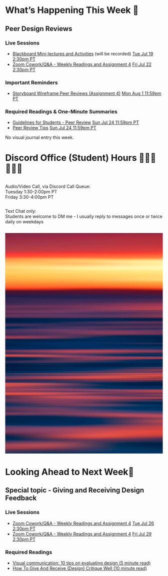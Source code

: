 
<div class=alert>

<h1> What’s Happening This Week 💫 </h1>

<h2> Peer Design Reviews </h2>

<h3> Live Sessions </h3>

* [Blackboard Mini-lectures and Activities](https://canvas.sfu.ca/courses/69678/external_tools/3544) (will be recorded) <span class='badge'> [Tue Jul 19 2:30pm PT](https://www.timeanddate.com/worldclock/fixedtime.html?msg=CMPT-363+Blackboard+Mini-lectures+and+Activities&iso=20220719T1430&p1=256&ah=1&am=50)</span>
* [Zoom Cowork/Q&A - Weekly Readings and Assignment 4](https://www2.cs.sfu.ca/CourseCentral/363/paulh/Z-u5DkmoHXx5UFpO) <span class='badge'> [Fri Jul 22 2:30pm PT](https://www.timeanddate.com/worldclock/fixedtime.html?msg=CMPT-363+Zoom+Cowork%2FQ%26A+Session&iso=20220722T1430&p1=256&am=50)</span>

<h3> Important Reminders </h3>

* [Storyboard Wireframe Peer Reviews (Assignment 4)](https://canvas.sfu.ca/courses/69678/assignments/751348) <span class='badge'> [Mon Aug 1 11:59pm PT](https://www.timeanddate.com/worldclock/fixedtime.html?msg=CMPT-363+Storyboard+Wireframes+Assignment+Due+Date&iso=20220801T2359&p1=256)</span>  

<h3> Required Readings & One-Minute Summaries </h3>

* [Guidelines for Students - Peer Review](https://canvas.sfu.ca/courses/69678/assignments/751318) <span class='badge'> [Sun Jul 24 11:59pm PT](https://www.timeanddate.com/worldclock/fixedtime.html?msg=One-minute+Summaries+for+Week+11+Due+Date&iso=20220724T235900&p1=256)</span>  
* [Peer Review Tips](https://canvas.sfu.ca/courses/69678/assignments/751317) <span class='badge'> [Sun Jul 24 11:59pm PT](https://www.timeanddate.com/worldclock/fixedtime.html?msg=One-minute+Summaries+for+Week+11+Due+Date&iso=20220724T235900&p1=256)</span>  

No visual journal entry this week.  

</div>

<h1> Discord Office (Student) Hours ‍👩🏽‍💻👨🏽‍💻 </h1>

<div class="row">
<div class="column">

Audio/Video Call, via Discord Call Queue:  
Tuesday 1:30-2:00pm PT  
Friday 3:30-4:00pm PT  

</div>
<div class="column">

Text Chat only:  
Students are welcome to DM me - I usually reply to messages once or twice daily on weekdays

</div>
</div>

![Abstract Image](images/dave-hoefler-vl2uAIdBWJ8-unsplash.jpg ':class=banner-image')

<h1> Looking Ahead to Next Week🔭 </h1>

<h2> Special topic - Giving and Receiving Design Feedback </h2>

<h3> Live Sessions </h3>

* [Zoom Cowork/Q&A - Weekly Readings and Assignment 4](https://www2.cs.sfu.ca/CourseCentral/363/paulh/Z-u5DkmoHXx5UFpO) <span class='badge'> [Tue Jul 26 2:30pm PT](https://www.timeanddate.com/worldclock/fixedtime.html?msg=CMPT-363+Zoom+Cowork%2FQ%26A+Session&iso=20220726T1430&p1=256&am=50)</span>
* [Zoom Cowork/Q&A - Weekly Readings and Assignment 4](https://www2.cs.sfu.ca/CourseCentral/363/paulh/Z-u5DkmoHXx5UFpO) <span class='badge'> [Fri Jul 29 2:30pm PT](https://www.timeanddate.com/worldclock/fixedtime.html?msg=CMPT-363+Zoom+Cowork%2FQ%26A+Session&iso=20220729T1430&p1=256&am=50)</span>

<h3> Required Readings </h3>

* [Visual communication: 10 tips on evaluating design (5 minute read)](https://alumni.sae.edu/2016/02/26/visual-communication-10-tips-on-evaluating-design/)  
* [How To Give And Receive (Design) Critique Well (10 minute read)](https://blog.prototypr.io/how-to-give-and-receive-design-critique-well-20a2639f79f1)   
